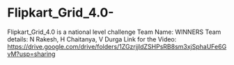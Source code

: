 # Flipkart_Grid_4.0-
Flipkart_Grid_4.0 is a national level challenge
Team Name: WINNERS
Team details: N Rakesh, H Chaitanya, V Durga
Link for the Video: https://drive.google.com/drive/folders/1ZGzrjjldZSHPsRB8sm3xjSphaUFe6GvM?usp=sharing
